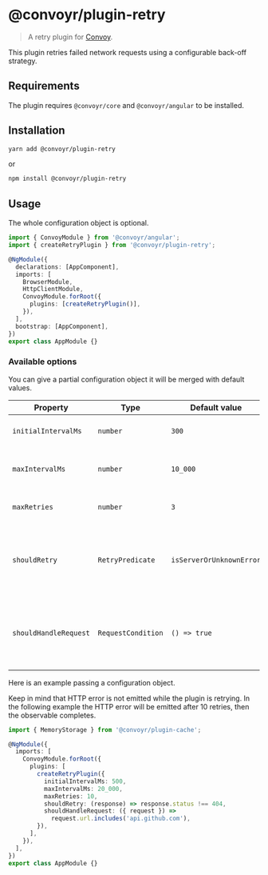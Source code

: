 # @convoyr/plugin-retry

> A retry plugin for [Convoy](https://github.com/jscutlery/convoy).

This plugin retries failed network requests using a configurable back-off strategy.

## Requirements

The plugin requires `@convoyr/core` and `@convoyr/angular` to be installed.

## Installation

```bash
yarn add @convoyr/plugin-retry
```

or

```bash
npm install @convoyr/plugin-retry
```

## Usage

The whole configuration object is optional.

```ts
import { ConvoyModule } from '@convoyr/angular';
import { createRetryPlugin } from '@convoyr/plugin-retry';

@NgModule({
  declarations: [AppComponent],
  imports: [
    BrowserModule,
    HttpClientModule,
    ConvoyModule.forRoot({
      plugins: [createRetryPlugin()],
    }),
  ],
  bootstrap: [AppComponent],
})
export class AppModule {}
```

### Available options

You can give a partial configuration object it will be merged with default values.

| Property              | Type               | Default value            | Description                                                        |
| --------------------- | ------------------ | ------------------------ | ------------------------------------------------------------------ |
| `initialIntervalMs`   | `number`           | `300`                    | Duration before the first retry.                                   |
| `maxIntervalMs`       | `number`           | `10_000`                 | Maximum time span before retrying.                                 |
| `maxRetries`          | `number`           | `3`                      | Maximum number of retries.                                         |
| `shouldRetry`         | `RetryPredicate`   | `isServerOrUnknownError` | Predicate function to know which failed request should be retried. |
| `shouldHandleRequest` | `RequestCondition` | `() => true`             | Predicate function to know which request the plugin should handle. |

Here is an example passing a configuration object.

Keep in mind that HTTP error is not emitted while the plugin is retrying. In the following example the HTTP error will be emitted after 10 retries, then the observable completes.

```ts
import { MemoryStorage } from '@convoyr/plugin-cache';

@NgModule({
  imports: [
    ConvoyModule.forRoot({
      plugins: [
        createRetryPlugin({
          initialIntervalMs: 500,
          maxIntervalMs: 20_000,
          maxRetries: 10,
          shouldRetry: (response) => response.status !== 404,
          shouldHandleRequest: ({ request }) =>
            request.url.includes('api.github.com'),
        }),
      ],
    }),
  ],
})
export class AppModule {}
```
